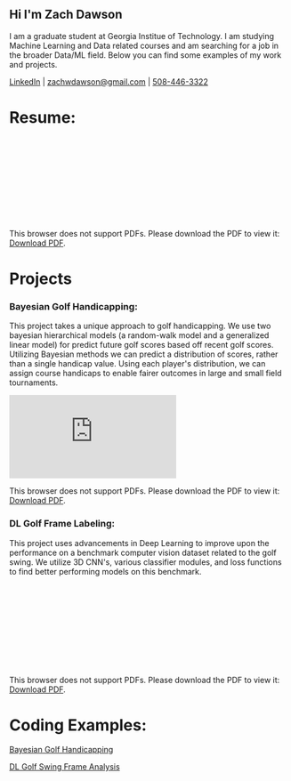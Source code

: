 ## Hi I'm Zach Dawson

I am a graduate student at Georgia Institue of Technology. I am studying Machine Learning and Data related courses and am searching for a job in the broader Data/ML field. Below you can find some examples of my work and projects.

[LinkedIn](https://www.linkedin.com/in/zachary-dawson/) | <zachwdawson@gmail.com> | [508-446-3322](tel:5084463322)

# Resume:
<object data="https://zachwdawson.github.io/zachary_dawson_resume.pdf" type="application/pdf" width="700px" height="700px">
    <embed src="https://zachwdawson.github.io/zachary_dawson_resume.pdf">
        <p>This browser does not support PDFs. Please download the PDF to view it: <a href="https://zachwdawson.github.io/zachary_dawson_resume.pdf">Download PDF</a>.</p>
    </embed>
</object>

# Projects

### Bayesian Golf Handicapping:

This project takes a unique approach to golf handicapping. We use two bayesian hierarchical models (a random-walk model and a generalized linear model) for predict future golf scores based off recent golf scores. Utilizing Bayesian methods we can predict a distribution of scores, rather than a single handicap value. Using each player's distribution, we can assign course handicaps to enable fairer outcomes in large and small field tournaments.

<object data="https://zachwdawson.github.io/bayesian_golf_handicapping_system.pdf" type="application/pdf" width="700px" height="700px">
    <embed src="https://zachwdawson.github.io/bayesian_golf_handicapping_system.pdf">
        <p>This browser does not support PDFs. Please download the PDF to view it: <a href="https://zachwdawson.github.io/bayesian_golf_handicapping_system.pdf">Download PDF</a>.</p>
    </embed>
</object>


### DL Golf Frame Labeling:

This project uses advancements in Deep Learning to improve upon the performance on a benchmark computer vision dataset related to the golf swing. We utilize 3D CNN's, various classifier modules, and loss functions to find better performing models on this benchmark. 

<object data="https://zachwdawson.github.io/golf_swing_frame_labeling.pdf" type="application/pdf" width="700px" height="700px">
    <embed src="https://zachwdawson.github.io/golf_swing_frame_labeling.pdf">
        <p>This browser does not support PDFs. Please download the PDF to view it: <a href="https://zachwdawson.github.io/golf_swing_frame_labeling.pdf">Download PDF</a>.</p>
    </embed>
</object>


# Coding Examples:

[Bayesian Golf Handicapping]([https://github.com/zachwdawson/DS300_Final](https://github.gatech.edu/zdawson7/bayes_handicapping/tree/main))

[DL Golf Swing Frame Analysis]([https://github.com/zachwdawson/Software-Development](https://github.gatech.edu/zdawson7/golf_db_final_project))



